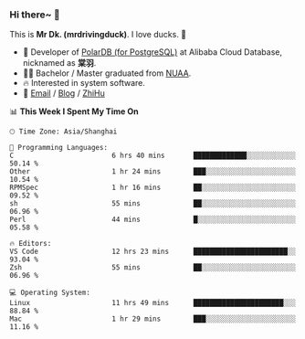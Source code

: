 ### Hi there~ 🫡

This is **Mr Dk. (mrdrivingduck)**. I love ducks. 🦆

- 🍊 Developer of [PolarDB (for PostgreSQL)](https://github.com/ApsaraDB/PolarDB-for-PostgreSQL) at Alibaba Cloud Database, nicknamed as **棠羽**.
- 👨‍🎓 Bachelor / Master graduated from [NUAA](https://en.wikipedia.org/wiki/Nanjing_University_of_Aeronautics_and_Astronautics).
- 🔥 Interested in system software.
- 🔗 [Email](mailto:mrdrivingduck@gmail.com) / [Blog](https://mrdrivingduck.github.io/blog/) / [ZhiHu](https://www.zhihu.com/people/zhang-jing-tang-78)

<!--START_SECTION:waka-->
📊 **This Week I Spent My Time On** 

```text
🕑︎ Time Zone: Asia/Shanghai

💬 Programming Languages: 
C                        6 hrs 40 mins       █████████████░░░░░░░░░░░░   50.14 % 
Other                    1 hr 24 mins        ███░░░░░░░░░░░░░░░░░░░░░░   10.54 % 
RPMSpec                  1 hr 16 mins        ██░░░░░░░░░░░░░░░░░░░░░░░   09.52 % 
sh                       55 mins             ██░░░░░░░░░░░░░░░░░░░░░░░   06.96 % 
Perl                     44 mins             █░░░░░░░░░░░░░░░░░░░░░░░░   05.58 % 

🔥 Editors: 
VS Code                  12 hrs 23 mins      ███████████████████████░░   93.04 % 
Zsh                      55 mins             ██░░░░░░░░░░░░░░░░░░░░░░░   06.96 % 

💻 Operating System: 
Linux                    11 hrs 49 mins      ██████████████████████░░░   88.84 % 
Mac                      1 hr 29 mins        ███░░░░░░░░░░░░░░░░░░░░░░   11.16 % 
```


<!--END_SECTION:waka-->

<!-- ![Mr Dk.'s GitHub Stats](https://github-readme-stats.vercel.app/api?username=mrdrivingduck&count_private&show_icons=true&theme=buefy) -->

<!-- ![Most Used Languages](https://github-readme-stats.vercel.app/api/top-langs/?username=mrdrivingduck&exclude_repo=mips32-CPU,snort-tcp-socket&theme=buefy&layout=compact&langs_count=10) -->


<!--
**mrdrivingduck/mrdrivingduck** is a ✨ _special_ ✨ repository because its `README.md` (this file) appears on your GitHub profile.

Here are some ideas to get you started:

- 🔭 I’m currently working on ...
- 🌱 I’m currently learning ...
- 👯 I’m looking to collaborate on ...
- 🤔 I’m looking for help with ...
- 💬 Ask me about ...
- 📫 How to reach me: ...
- 😄 Pronouns: ...
- ⚡ Fun fact: ...
-->
